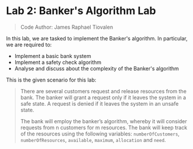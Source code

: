 # Lab 2: Banker's Algorithm Lab

> Code Author: James Raphael Tiovalen

In this lab, we are tasked to implement the Banker's algorithm. In particular, we are required to:

- Implement a basic bank system
- Implement a safety check algorithm
- Analyse and discuss about the complexity of the Banker's algorithm

This is the given scenario for this lab:

> There are several customers request and release resources from the bank. The banker will grant a request only if it leaves the system in a safe state. A request is denied if it leaves the system in an unsafe state.
>
> The bank will employ the banker’s algorithm, whereby it will consider requests from n customers for m resources. The bank will keep track of the resources using the following variables: `numberOfCustomers`, `numberOfResources`, `available`, `maximum`, `allocation` and `need`.
